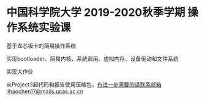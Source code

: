 # 中国科学院大学 2019-2020秋季学期 操作系统实验课

基于龙芯板卡的简易操作系统

实现bootloader、简易内核、系统调用、虚拟内存、设备驱动和文件系统

实现大作业

从Project3起代码和报告使用压缩包，有进一步需要的请联系邮箱lihaochen17@mails.ucas.ac.cn
